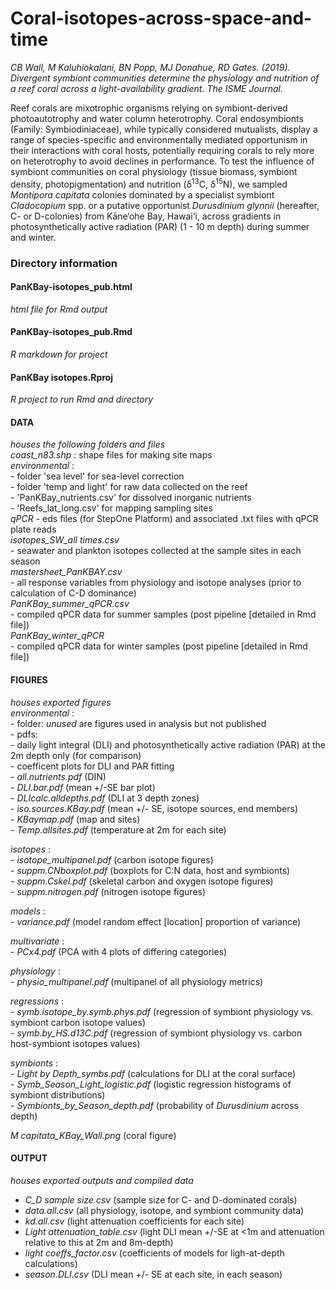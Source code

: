 # Coral-isotopes-across-space-and-time  
  
*CB Wall, M Kaluhiokalani, BN Popp, MJ Donahue, RD Gates. (2019). Divergent symbiont communities determine the physiology and nutrition of a reef coral across a light-availability gradient. The ISME Journal.* 
  
Reef corals are mixotrophic organisms relying on symbiont-derived photoautotrophy and water column heterotrophy. Coral endosymbionts (Family: Symbiodiniaceae), while typically considered mutualists, display a range of species-specific and environmentally mediated opportunism in their interactions with coral hosts, potentially requiring corals to rely more on heterotrophy to avoid declines in performance. To test the influence of symbiont communities on coral physiology (tissue biomass, symbiont density, photopigmentation) and nutrition (δ<sup>13</sup>C, δ<sup>15</sup>N), we sampled *Montipora capitata* colonies dominated by a specialist symbiont *Cladocopium* spp. or a putative opportunist *Durusdinium glynnii* (hereafter, C- or D-colonies) from Kāne‘ohe Bay, Hawai‘i, across gradients in photosynthetically active radiation (PAR) (1 - 10 m depth) during summer and winter.
  
  
### Directory information   
  
#### PanKBay-isotopes_pub.html  
*html file for Rmd output*  
  
#### PanKBay-isotopes_pub.Rmd  
*R markdown for project*  
  
#### PanKBay isotopes.Rproj  
 *R project to run Rmd and directory*  
  
#### DATA 
*houses the following folders and files*  
 *coast_n83.shp* : shape files for making site maps  
 *environmental* :  
     - folder 'sea level' for sea-level correction  
     - folder 'temp and light' for raw data collected on the reef  
     - 'PanKBay_nutrients.csv' for dissolved inorganic nutrients  
     - 'Reefs_lat_long.csv' for mapping sampling sites  
 *qPCR*
     - eds files (for StepOne Platform) and associated .txt files with qPCR plate reads  
 *isotopes_SW_all times.csv*  
     - seawater and plankton isotopes collected at the sample sites in each season  
 *mastersheet_PanKBAY.csv*  
     - all response variables from physiology and isotope analyses (prior to calculation of C-D dominance)  
 *PanKBay_summer_qPCR.csv*  
     - compiled qPCR data for summer samples (post pipeline [detailed in Rmd file])  
 *PanKBay_winter_qPCR*  
     - compiled qPCR data for winter samples (post pipeline [detailed in Rmd file])  
     
#### FIGURES  
*houses exported figures*  
 *environmental* :  
     - folder: *unused* are figures used in analysis but not published  
         - pdfs:  
          - daily light integral (DLI) and photosynthetically active radiation (PAR) at the 2m depth only (for comparison)  
          - coefficent plots for DLI and PAR fitting  
     - *all.nutrients.pdf* (DIN)  
     - *DLI.bar.pdf* (mean +/-SE bar plot)  
     - *DLIcalc.alldepths.pdf* (DLI at 3 depth zones)  
     - *iso.sources.KBay.pdf* (mean +/- SE, isotope sources, end members)  
     - *KBaymap.pdf* (map and sites)  
     - *Temp.allsites.pdf* (temperature at 2m for each site)  
   
 *isotopes* :  
     - *isotope_multipanel.pdf* (carbon isotope figures)  
     - *suppm.CNboxplot.pdf* (boxplots for C:N data, host and symbionts)  
     - *suppm.Cskel.pdf* (skeletal carbon and oxygen isotope figures)  
     - *suppm.nitrogen.pdf* (nitrogen isotope figures)  
    
 *models* :  
     - *variance.pdf* (model random effect [location] proportion of variance)  
    
 *multivariate* :  
     - *PCx4.pdf* (PCA with 4 plots of differing categories)  
   
 *physiology* :   
     - *physio_multipanel.pdf* (multipanel of all physiology metrics)  
    
 *regressions* :  
     - *symb.isotope_by.symb.phys.pdf* (regression of symbiont physiology vs. symbiont carbon isotope values)  
     - *symb.by_HS.d13C.pdf* (regression of symbiont physiology vs. carbon host-symbiont isotopes values)  
    
  *symbionts* :  
     - *Light by Depth_symbs.pdf* (calculations for DLI at the coral surface)  
     - *Symb_Season_Light_logistic.pdf* (logistic regression histograms of symbiont distributions)  
     - *Symbionts_by_Season_depth.pdf* (probability of *Durusdinium* across depth)  
      
  *M capitata_KBay_Wall.png* (coral figure)

#### OUTPUT 
*houses exported outputs and compiled data*
   - *C_D sample size.csv* (sample size for C- and D-dominated corals)  
   - *data.all.csv* (all physiology, isotope, and symbiont community data)  
   - *kd.all.csv* (light attenuation coefficients for each site)  
   - *Light attenuation_table.csv* (light DLI mean +/-SE at <1m and attenuation relative to this at 2m and 8m-depth)  
   - *light coeffs_factor.csv* (coefficients of models for ligh-at-depth calculations)  
   - *season.DLI.csv* (DLI mean +/- SE at each site, in each season)  
   
   
   
 
